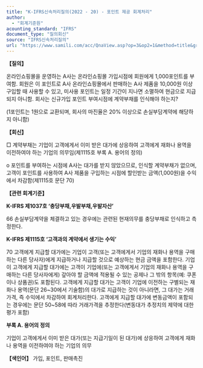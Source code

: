 ```yaml
---
title: "K-IFRS신속처리질의(2022 - 20) - 포인트 제공 회계처리"
author:
  - "회계기준원"
acounting_standard: "IFRS"
document_type: "질의회신"
source: "IFRS신속처리질의"
url: "https://www.samili.com/acc/QnaView.asp?op=3&op2=1&method=title&group=2124-15;1&orgcode=3&searchword=&page=14&code=K%2DIFRS%EC%8B%A0%EC%86%8D%EC%B2%98%EB%A6%AC%EC%A7%88%EC%9D%98%2D20%3A20220328"
---
```

**【질의】**

  

온라인쇼핑몰을 운영하는 A사는 온라인쇼핑몰 가입시점에 회원에게 1,000포인트를 부여함. 회원은 이 포인트로 A사 온라인쇼핑몰에서 판매하는 A사 제품을 10,000원 이상 구입할 때 사용할 수 있고, 미사용 포인트는 일정 기간이 지나면 소멸하여 현금으로 지급되지 아니함. 회사는 신규가입 포인트 부여시점에 계약부채를 인식해야 하는지?

  

(1포인트는 1원으로 교환되며, 회사의 마진율은 20% 이상으로 손실부담계약에 해당하지 아니함)

  
  

**【회신】**

  

□ 계약부채는 기업이 고객에게서 이미 받은 대가에 상응하여 고객에게 재화나 용역을 이전하여야 하는 기업의 의무임(제1115호 부록 A. 용어의 정의)

  

o 포인트를 부여하는 시점에 A사는 대가를 받지 않았으므로, 인식할 계약부채가 없으며, 고객이 포인트를 사용하여 A사 제품을 구입하는 시점에 할인받는 금액(1,000원)을 수익에서 차감함(제1115호 문단 70)

  
  

**【관련 회계기준】**

  

**K-IFRS 제1037호 ‘충당부채,우발부채,우발자산’**

  

66 손실부담계약을 체결하고 있는 경우에는 관련된 현재의무를 충당부채로 인식하고 측정한다.

  

**K-IFRS 제1115호 ‘고객과의 계약에서 생기는 수익’**

  

70 고객에게 지급할 대가에는 기업이 고객(또는 고객에게서 기업의 재화나 용역을 구매하는 다른 당사자)에게 지급하거나 지급할 것으로 예상하는 현금 금액을 포함한다. 기업이 고객에게 지급할 대가에는 고객이 기업에(또는 고객에게서 기업의 재화나 용역을 구매하는 다른 당사자에게) 갚아야 할 금액에 적용될 수 있는 공제나 그 밖의 항목(예: 쿠폰이나 상품권)도 포함된다. 고객에게 지급할 대가는 고객이 기업에 이전하는 구별되는 재화나 용역(문단 26~30에서 기술함)의 대가로 지급하는 것이 아니라면, 그 대가는 거래가격, 즉 수익에서 차감하여 회계처리한다. 고객에게 지급할 대가에 변동금액이 포함되는 경우에는 문단 50~58에 따라 거래가격을 추정한다(변동대가 추정치의 제약에 대한 평가 포함)

  

**부록 A. 용어의 정의**

  

기업이 고객에게서 이미 받은 대가(또는 지급기일이 된 대가)에 상응하여 고객에게 재화나 용역을 이전하여야 하는 기업의 의무

  
  

**【색인어】** 가입, 포인트, 판매촉진
